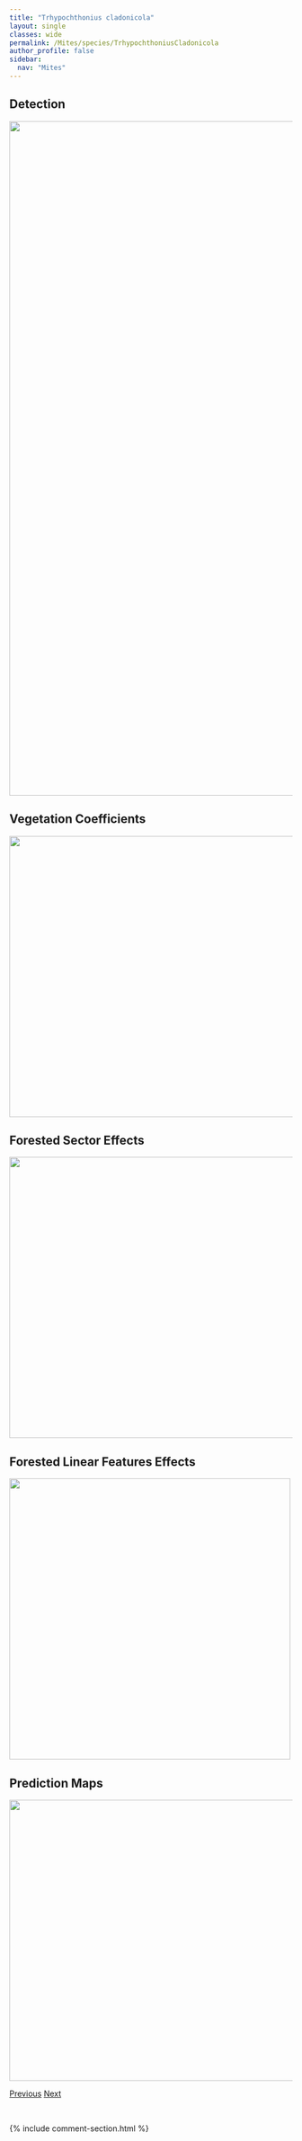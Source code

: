 ```yaml
---
title: "Trhypochthonius cladonicola"
layout: single
classes: wide
permalink: /Mites/species/TrhypochthoniusCladonicola
author_profile: false
sidebar:
  nav: "Mites"
---
```


<h2>Detection</h2>

<a href="https://drive.google.com/uc?export=view&id=1qWOhnGYgxChcZRwwXZXHC4-bvHtBM-TS">
<img src="https://drive.google.com/uc?export=view&id=1qWOhnGYgxChcZRwwXZXHC4-bvHtBM-TS" height = "1200" width = "800">
</a>


<h2>Vegetation Coefficients</h2>

<a href="https://drive.google.com/uc?export=view&id=1qCOf80px1NjsMHQqO-xANrGIPOh2aH95">
<img src="https://drive.google.com/uc?export=view&id=1qCOf80px1NjsMHQqO-xANrGIPOh2aH95" height = "500" width = "1000">
</a>


<h2>Forested Sector Effects</h2>

<a href="https://drive.google.com/uc?export=view&id=1iB0k5E7WxEywfQLTXmEYVZ6Orfif2Dzy">
<img src="https://drive.google.com/uc?export=view&id=1iB0k5E7WxEywfQLTXmEYVZ6Orfif2Dzy" height = "500" width = "1000">
</a>


<h2>Forested Linear Features Effects</h2>

<a href="https://drive.google.com/uc?export=view&id=1Zwqe2zc4qzC-7WrwFXuFUUpt7vnS7pAJ">
<img src="https://drive.google.com/uc?export=view&id=1Zwqe2zc4qzC-7WrwFXuFUUpt7vnS7pAJ" height = "500" width = "500">
</a>


<h2>Prediction Maps</h2>

<a href="https://drive.google.com/uc?export=view&id=1ftALGgP3CUXoK2WfKb8gx7VBuGAzGkpn">
<img src="https://drive.google.com/uc?export=view&id=1ftALGgP3CUXoK2WfKb8gx7VBuGAzGkpn" height = "500" width = "1000">
</a>


<a href="/DevelopmentWebsite/Mites/species/TrhypochthoniellusSetosusCanadensis" class="pagination--pager" title="Trhypochthoniellus setosus canadensis">Previous</a> <a href="/DevelopmentWebsite/Mites/species/TrhypochthoniusNigricans" class="pagination--pager" title="Trhypochthonius nigricans">Next</a>

<p>&nbsp;</p>

{% include comment-section.html %}
